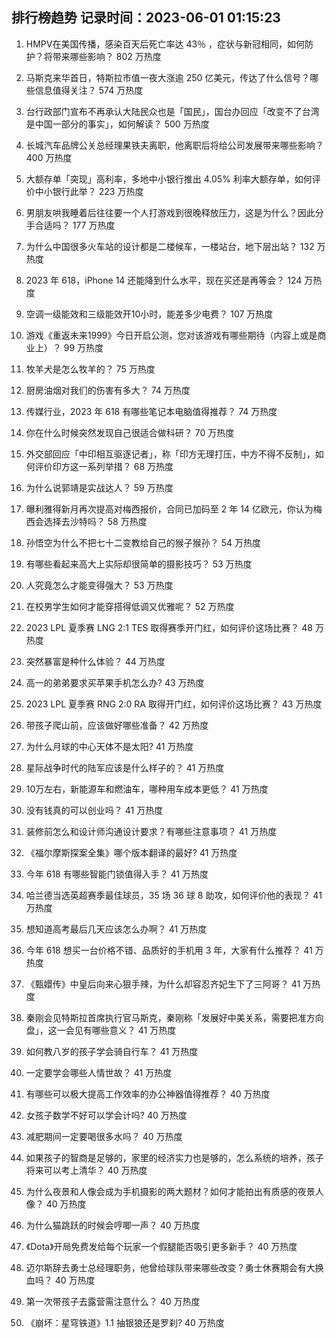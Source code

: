 
## 排行榜趋势 记录时间：2023-06-01 01:15:23
  
  1. HMPV在美国传播，感染百天后死亡率达 43％ ，症状与新冠相同，如何防护？将带来哪些影响？ 802 万热度
    
  2. 马斯克来华首日，特斯拉市值一夜大涨逾 250 亿美元，传达了什么信号？哪些信息值得关注？ 574 万热度
    
  3. 台行政部门宣布不再承认大陆民众也是「国民」，国台办回应「改变不了台湾是中国一部分的事实」，如何解读？ 500 万热度
    
  4. 长城汽车品牌公关总经理果铁夫离职，他离职后将给公司发展带来哪些影响？ 400 万热度
    
  5. 大额存单「突现」高利率，多地中小银行推出 4.05% 利率大额存单，如何评价中小银行此举？ 223 万热度
    
  6. 男朋友哄我睡着后往往要一个人打游戏到很晚释放压力，这是为什么？因此分手合适吗？ 177 万热度
    
  7. 为什么中国很多火车站的设计都是二楼候车，一楼站台，地下层出站？ 132 万热度
    
  8. 2023 年 618，iPhone 14 还能降到什么水平，现在买还是再等会？ 124 万热度
    
  9. 空调一级能效和三级能效开10小时，能差多少电费？ 107 万热度
    
  10. 游戏《重返未来1999》今日开启公测，您对该游戏有哪些期待（内容上或是商业上）？ 99 万热度
    
  11. 牧羊犬是怎么牧羊的？ 75 万热度
    
  12. 厨房油烟对我们的伤害有多大？ 74 万热度
    
  13. 传媒行业，2023 年 618 有哪些笔记本电脑值得推荐？ 74 万热度
    
  14. 你在什么时候突然发现自己很适合做科研？ 70 万热度
    
  15. 外交部回应「中印相互驱逐记者」，称「印方无理打压，中方不得不反制」，如何评价印方这一系列举措？ 68 万热度
    
  16. 为什么说郭靖是实战达人？ 59 万热度
    
  17. 曝利雅得新月再次提高对梅西报价，合同已加码至 2 年 14 亿欧元，你认为梅西会选择去沙特吗？ 58 万热度
    
  18. 孙悟空为什么不把七十二变教给自己的猴子猴孙？ 54 万热度
    
  19. 有哪些看起来高大上实际却很简单的摄影技巧？ 53 万热度
    
  20. 人究竟怎么才能变得强大？ 53 万热度
    
  21. 在校男学生如何才能穿搭得低调又优雅呢？ 52 万热度
    
  22. 2023 LPL 夏季赛 LNG 2:1 TES 取得赛季开门红，如何评价这场比赛？ 48 万热度
    
  23. 突然暴富是种什么体验？ 44 万热度
    
  24. 高一的弟弟要求买苹果手机怎么办? 43 万热度
    
  25. 2023 LPL 夏季赛 RNG 2:0 RA 取得开门红，如何评价这场比赛？ 43 万热度
    
  26. 带孩子爬山前，应该做好哪些准备？ 42 万热度
    
  27. 为什么月球的中心天体不是太阳? 41 万热度
    
  28. 星际战争时代的陆军应该是什么样子的？ 41 万热度
    
  29. 10万左右，新能源车和燃油车，哪种用车成本更低？ 41 万热度
    
  30. 没有钱真的可以创业吗？ 41 万热度
    
  31. 装修前怎么和设计师沟通设计要求？有哪些注意事项？ 41 万热度
    
  32. 《福尔摩斯探案全集》哪个版本翻译的最好? 41 万热度
    
  33. 今年 618 有哪些智能门锁值得入手？ 41 万热度
    
  34. 哈兰德当选英超赛季最佳球员，35 场 36 球 8 助攻，如何评价他的表现？ 41 万热度
    
  35. 想知道高考最后几天应该怎么办啊？ 41 万热度
    
  36. 今年 618 想买一台价格不错、品质好的手机用 3 年，大家有什么推荐？ 41 万热度
    
  37. 《甄嬛传》中皇后向来心狠手辣，为什么却容忍齐妃生下了三阿哥？ 41 万热度
    
  38. 秦刚会见特斯拉首席执行官马斯克，秦刚称「发展好中美关系，需要把准方向盘」，这一会见有哪些意义？ 41 万热度
    
  39. 如何教八岁的孩子学会骑自行车？ 41 万热度
    
  40. 一定要学会哪些人情世故？ 41 万热度
    
  41. 有哪些可以极大提高工作效率的办公神器值得推荐？ 40 万热度
    
  42. 女孩子数学不好可以学会计吗? 40 万热度
    
  43. 减肥期间一定要喝很多水吗？ 40 万热度
    
  44. 如果孩子的智商是足够的，家里的经济实力也是够的，怎么系统的培养，孩子将来可以考上清华？ 40 万热度
    
  45. 为什么夜景和人像会成为手机摄影的两大题材？如何才能拍出有质感的夜景人像？ 40 万热度
    
  46. 为什么猫跳跃的时候会哼唧一声？ 40 万热度
    
  47. 《Dota》开局免费发给每个玩家一个假腿能否吸引更多新手？ 40 万热度
    
  48. 迈尔斯辞去勇士总经理职务，他曾给球队带来哪些改变？勇士休赛期会有大换血吗？ 40 万热度
    
  49. 第一次带孩子去露营需注意什么？ 40 万热度
    
  50. 《崩坏：星穹铁道》1.1 抽银狼还是罗刹? 40 万热度
    